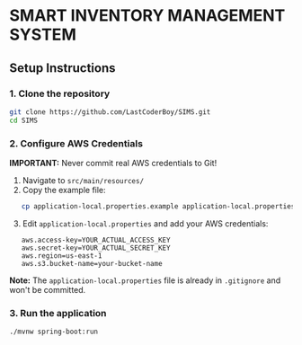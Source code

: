 # SMART INVENTORY MANAGEMENT SYSTEM


## Setup Instructions

### 1. Clone the repository
```bash
git clone https://github.com/LastCoderBoy/SIMS.git
cd SIMS
```

### 2. Configure AWS Credentials

**IMPORTANT:** Never commit real AWS credentials to Git!

1. Navigate to `src/main/resources/`
2. Copy the example file:
```bash
   cp application-local.properties.example application-local.properties
```
3. Edit `application-local.properties` and add your AWS credentials:
```properties
   aws.access-key=YOUR_ACTUAL_ACCESS_KEY
   aws.secret-key=YOUR_ACTUAL_SECRET_KEY
   aws.region=us-east-1
   aws.s3.bucket-name=your-bucket-name
```

**Note:** The `application-local.properties` file is already in `.gitignore` and won't be committed.

### 3. Run the application
```bash
./mvnw spring-boot:run
```
